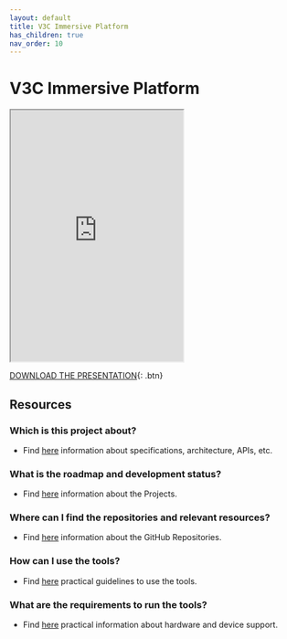 ```yaml
---
layout: default
title: V3C Immersive Platform
has_children: true
nav_order: 10
---
```


# V3C Immersive Platform
<iframe width="60%" height="440" src="https://drive.google.com/file/d/14diIIl503hnVZhabz4B8Y25mCWvbYS3w/preview"></iframe>

[DOWNLOAD THE PRESENTATION](https://drive.google.com/file/d/14diIIl503hnVZhabz4B8Y25mCWvbYS3w/preview){: .btn} 

## Resources

### Which is this project about?
* Find [here](./under-development.html) information about specifications, architecture, APIs, etc.

### What is the roadmap and development status?
* Find [here](./projects.html) information about the Projects.
 
### Where can I find the repositories and relevant resources?
* Find [here](./repositories.html) information about the GitHub Repositories.

### How can I use the tools?
* Find [here](./tutorials.html) practical guidelines to use the tools.

### What are the requirements to run the tools?
* Find [here](./requirements.html) practical information about hardware and device support. 
